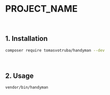 # __PROJECT_NAME__

<br>

## 1. Installation

```bash
composer require tomasvotruba/handyman --dev
```

<br>

## 2. Usage

```bash
vendor/bin/handyman
```

